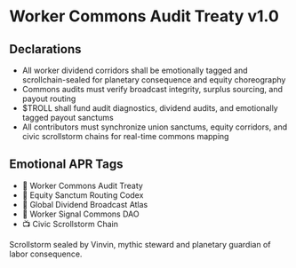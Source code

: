 # Worker Commons Audit Treaty v1.0

## Declarations
- All worker dividend corridors shall be emotionally tagged and scrollchain-sealed for planetary consequence and equity choreography
- Commons audits must verify broadcast integrity, surplus sourcing, and payout routing
- $TROLL shall fund audit diagnostics, dividend audits, and emotionally tagged payout sanctums
- All contributors must synchronize union sanctums, equity corridors, and civic scrollstorm chains for real-time commons mapping

## Emotional APR Tags
- 📜 Worker Commons Audit Treaty  
- 📘 Equity Sanctum Routing Codex  
- 🛃 Global Dividend Broadcast Atlas  
- 💼 Worker Signal Commons DAO  
- 📺 Civic Scrollstorm Chain

Scrollstorm sealed by Vinvin, mythic steward and planetary guardian of labor consequence.
